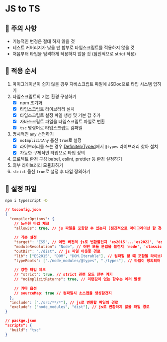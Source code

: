 # JS to TS

## 🐇 주의 사항

* 기능적인 변경은 절대 하지 않을 것
* 테스트 커버리지가 낮을 땐 함부로 타입스크립트를 적용하지 않을 것
* 처음부터 타입을 엄격하게 적용하지 않을 것 (점진적으로 strict 적용)

## 🐇 적용 순서

1. 마이그레이션이 쉽지 않을 경우 자바스크립트 파일에 JSDoc으로 타입 시스템 입히기
2. 타입스크립트의 기본 환경 구성하기
   * [x] npm 초기화
   * [x] 타입스크립트 라이브러리 설치&#x20;
   * [x] 타입스크립트 설정 파일 생성 및 기본 값 추가
   * [x] 자바스크립트 파일을 타입스크립트 파일로 변환
   * [x] `tsc` 명령어로 타입스크립트 컴파일
3. 명시적인 `any` 선언하기
   * [x] `noImplicitAny` 옵션 `true`로 설정
   * [x] 라이브러리를 쓰는 경우 [DefinitelyTyped](https://www.typescriptlang.org/dt/search?search=)에서 `@types` 라이브러리 찾아 설치
   * [x] 가능한 구체적인 타입으로 타입 정의
4. 프로젝트 환경 구성 babel, eslint, prettier 등 환경 설정하기
5. 외부 라이브러리 모듈화하기
6. `strict` 옵션 `true`로 설정 후 타입 정의하기

## 🐇 설정 파일

```bash
npm i typescript -D
```

```json
// tsconfig.json
{
  "compilerOptions": {
    // 느슨한 타입 체크
    "allowJs": true, // js 파일을 포함할 수 있는지 (점진적으로 마이그레이션 할 경우 필요)
    
    // 기본 설정 
    "target": "ES5", // 어떤 버전의 js로 변환할건지 'es2015'...'es2022', 'esnext'
    "moduleResolution": "Node", // 어떤 모듈 문법을 쓸건지 'node', 'classic'
    "outDir": "./dist", // js 파일 아웃풋 경로
    "lib": ["ES2015", "DOM", "DOM.Iterable"], // 컴파일 할 때 포함될 라이브러리 목록
    "typeRoots": ["./node_modules/@types", "./types"], // 타입이 정의되어 있는 경로 지정
    
    // 강한 타입 체크
    // "strict": true, // strict 관련 모드 전부 켜기
    // "noImplicitReturns": true, // 리턴값이 없는 함수는 에러 발생
    
    // 기타 옵션
    // sourceMap: true // 컴파일시 소스맵을 생성할건지
  },
  "include": ["./src/**/*"], // js로 변환할 파일의 경로
  "exclude": ["node_modules", "dist"], // js로 변환하지 않을 파일 경로
}

```

```json
// packge.json
"scripts": {
  "build": "tsc"
}
```
